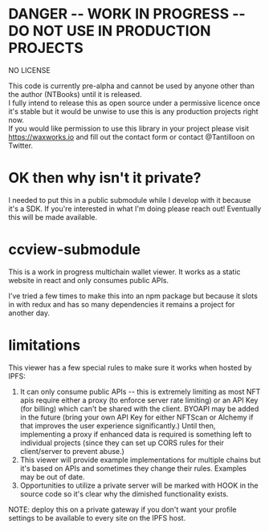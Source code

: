 # DANGER -- WORK IN PROGRESS -- DO NOT USE IN PRODUCTION PROJECTS

NO LICENSE

This code is currently pre-alpha and cannot be used by anyone other than the author (NTBooks) until it is released.  
I fully intend to release this as open source under a permissive licence once it's stable but it would be unwise to use this is any production projects right now.  
If you would like permission to use this library in your project please visit https://waxworks.io and fill out the contact form or contact @Tantilloon on Twitter.

# OK then why isn't it private?

I needed to put this in a public submodule while I develop with it because it's a SDK. If you're interested in what I'm doing please reach out! Eventually this will be made available.

# ccview-submodule

This is a work in progress multichain wallet viewer. It works as a static website in react and only consumes public APIs.

I've tried a few times to make this into an npm package but because it slots in with redux and has so many dependencies it remains a project for another day.

# limitations

This viewer has a few special rules to make sure it works when hosted by IPFS:

1. It can only consume public APIs -- this is extremely limiting as most NFT apis require either a proxy (to enforce server rate limiting) or an API Key (for billing) which can't be shared with the client. BYOAPI may be added in the future (bring your own API Key for either NFTScan or Alchemy if that improves the user experience significantly.) Until then, implementing a proxy if enhanced data is required is something left to individual projects (since they can set up CORS rules for their client/server to prevent abuse.)
2. This viewer will provide example implementations for multiple chains but it's based on APIs and sometimes they change their rules. Examples may be out of date.
3. Opportunities to utilize a private server will be marked with HOOK in the source code so it's clear why the dimished functionality exists.

NOTE: deploy this on a private gateway if you don't want your profile settings to be available to every site on the IPFS host.
